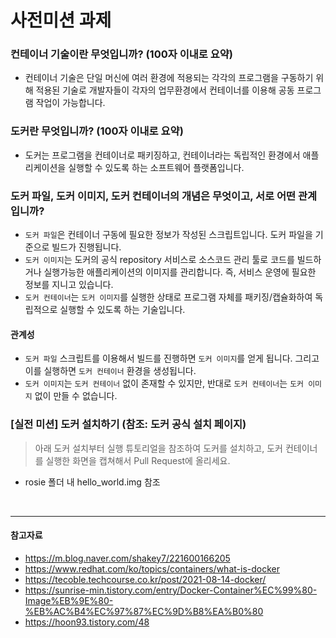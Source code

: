 # 사전미션 과제

### 컨테이너 기술이란 무엇입니까? (100자 이내로 요약)
+ 컨테이너 기술은 단일 머신에 여러 환경에 적용되는 각각의 프로그램을 구동하기 위해 적용된 기술로 개발자들이 각자의 업무환경에서 컨테이너를 이용해 공동 프로그램 작업이 가능합니다.
### 도커란 무엇입니까? (100자 이내로 요약)
+ 도커는 프로그램을 컨테이너로 패키징하고, 컨테이너라는 독립적인 환경에서 애플리케이션을 실행할 수 있도록 하는 소프트웨어 플랫폼입니다.
### 도커 파일, 도커 이미지, 도커 컨테이너의 개념은 무엇이고, 서로 어떤 관계입니까?
+ ```도커 파일```은 컨테이너 구동에 필요한 정보가 작성된 스크립트입니다. 도커 파일을 기준으로 빌드가 진행됩니다.
+ ```도커 이미지```는 도커의 공식 repository 서비스로 소스코드 관리 툴로 코드를 빌드하거나 실행가능한 애플리케이션의 이미지를 관리합니다. 즉, 서비스 운영에 필요한 정보를 지니고 있습니다.
+ ```도커 컨테이너```는 ```도커 이미지```를 실행한 상태로 프로그램 자체를 패키징/캡슐화하여 독립적으로 실행할 수 있도록 하는 기술입니다.
#### 관계성
+ ```도커 파일``` 스크립트를 이용해서 빌드를 진행하면 ```도커 이미지```를 얻게 됩니다. 그리고 이를 실행하면 ```도커 컨테이너``` 환경을 생성됩니다.
+ ```도커 이미지```는 ```도커 컨테이너``` 없이 존재할 수 있지만, 반대로 ```도커 컨테이너```는 ```도커 이미지``` 없이 만들 수 없습니다.

### [실전 미션] 도커 설치하기 (참조: 도커 공식 설치 페이지)
> 아래 도커 설치부터 실행 튜토리얼을 참조하여 도커를 설치하고, 도커 컨테이너를 실행한 화면을 캡쳐해서 Pull Request에 올리세요.
+ rosie 폴더 내 hello_world.img 참조

<br><hr>

#### 참고자료
+ https://m.blog.naver.com/shakey7/221600166205
+ https://www.redhat.com/ko/topics/containers/what-is-docker
+ https://tecoble.techcourse.co.kr/post/2021-08-14-docker/
+ https://sunrise-min.tistory.com/entry/Docker-Container%EC%99%80-Image%EB%9E%80-%EB%AC%B4%EC%97%87%EC%9D%B8%EA%B0%80
+ https://hoon93.tistory.com/48